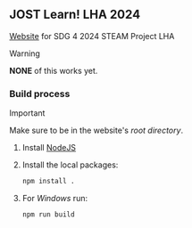 ## JOST Learn! LHA 2024

[Website](https://jostlearn.netlify.app/) for SDG 4 2024 STEAM Project LHA

> [!WARNING]
> **NONE** of this works yet.

### Build process

> [!IMPORTANT]
> Make sure to be in the website's _root directory_.

1. Install [NodeJS](https://nodejs.org/en)
2. Install the local packages:
   
   ```sh
   npm install .
   ```

3. For _Windows_ run:
   
   ```sh
   npm run build
   ```

